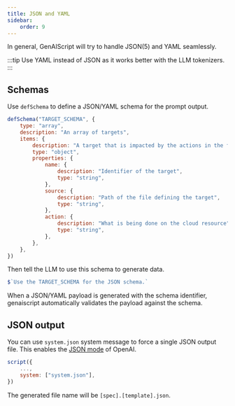 ```yaml
---
title: JSON and YAML
sidebar:
    order: 9
---
```


In general, GenAIScript will try to handle JSON(5) and YAML seamlessly.

:::tip
Use YAML instead of JSON as it works better with the LLM tokenizers.
:::

## Schemas

Use `defSchema` to define a JSON/YAML schema for the prompt output.

```js
defSchema("TARGET_SCHEMA", {
    type: "array",
    description: "An array of targets",
    items: {
        description: "A target that is impacted by the actions in the file",
        type: "object",
        properties: {
            name: {
                description: "Identifier of the target",
                type: "string",
            },
            source: {
                description: "Path of the file defining the target",
                type: "string",
            },
            action: {
                description: "What is being done on the cloud resource",
                type: "string",
            },
        },
    },
})
```

Then tell the LLM to use this schema to generate data.

```js
$`Use the TARGET_SCHEMA for the JSON schema.`
```

When a JSON/YAML payload is generated with the schema identifier,
genaiscript automatically validates the payload against the schema.

## JSON output

You can use `system.json` system message to force a single JSON output file. This
enables the [JSON mode](https://platform.openai.com/docs/guides/text-generation/json-mode) of OpenAI.

```js
script({
    ...,
    system: ["system.json"],
})
```

The generated file name will be `[spec].[template].json`.
